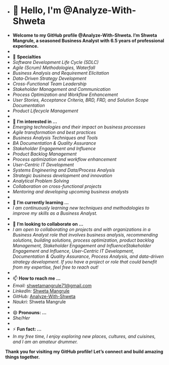 - # 👋 Hello, I'm @Analyze-With-Shweta
- **Welcome to my GitHub profile @Analyze-With-Shweta. I’m Shweta Mangrule, a seasoned Business Analyst with 6.5 years of professional experience.**
- 
- 🔧 **Specialties**
- *Software Development Life Cycle (SDLC)*
- *Agile (Scrum) Methodologies, Waterfall*
- *Business Analysis and Requirement Elicitation*
- *Data-Driven Strategy Development*
- *Cross-Functional Team Leadership*
- *Stakeholder Management and Communication*
- *Process Optimization and Workflow Enhancement*
- *User Stories, Acceptance Criteria, BRD, FRD, and Solution Scope Documentation*
- *Product Lifecycle Management*
- 
- 👀 **I’m interested in ...**
- *Emerging technologies and their impact on business processes*
- *Agile transformation and best practices*
- *Business Analysis Techniques and Tools*
- *BA Documentation & Quality Assurance*
- *Stakeholder Engagement and Influence*
- *Product Backlog Management*
- *Process optimization and workflow enhancement*
- *User-Centric IT Development*
- *Systems Engineering and Data/Process Analysis*
- *Strategic business development and innovation*
- *Analytical Problem Solving*
- *Collaboration on cross-functional projects*
- *Mentoring and developing upcoming business analysts*
- 
- 🌱 **I’m currently learning ...**
- *I am continuously learning new techniques and methodologies to improve my skills as a Business Analyst.*
- 
- 💞️ **I’m looking to collaborate on ...**
- *I am open to collaborating on projects and with organizations in a Business Analyst role that involves business analysis, recommending solutions, building solutions, process optimization, product backlog Management, Stakeholder Engagement and InfluenceStakeholder Engagement and Influence, User-Centric IT Development, Documentation & Quality Assurance, Process Analysis, and data-driven strategy development. If you have a project or role that could benefit from my expertise, feel free to reach out!*
- 
- 📫 **How to reach me ...**
- *Email:* shwetamangrule71@gmail.com
- *LinkedIn:* [Shweta Mangrule](https://www.linkedin.com/in/smangrule/)
- *GitHub:* [Analyze-With-Shweta](https://github.com/Analyze-With-Shweta)
- *Naukri:* Shweta Mangrule
- 
- 😄 **Pronouns: ...**
- *She/Her*
- 
- ⚡ **Fun fact: ...**
- *In my free time, I enjoy exploring new places, cultures, and cuisines, and I am an amateur drummer.*

**Thank you for visiting my GitHub profile! Let’s connect and build amazing things together.**

<!---
Analyze-With-Shweta/Analyze-With-Shweta is a ✨ special ✨ repository because its `README.md` (this file) appears on your GitHub profile.
You can click the Preview link to take a look at your changes.
--->

